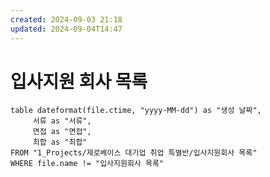 ```yaml
---
created: 2024-09-03 21:18
updated: 2024-09-04T14:47
---
```


# 입사지원 회사 목록

 ```dataview 
table dateformat(file.ctime, "yyyy-MM-dd") as "생성 날짜", 
      서류 as "서류",
      면접 as "면접",
      최합 as "최합"
FROM "1_Projects/제로베이스 대기업 취업 특별반/입사지원회사 목록"
WHERE file.name != "입사지원회사 목록"

```
